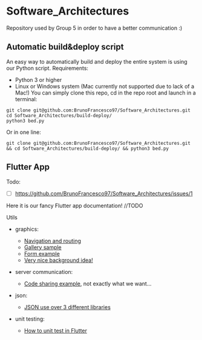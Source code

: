 # Software_Architectures

Repository used by Group 5 in order to have a better communication :)

## Automatic build&deploy script
An easy way to automatically build and deploy the entire system is using our Python script.
Requirements:
- Python 3 or higher
- Linux or Windows system (Mac currently not supported due to lack of a Mac!)
You can simply clone this repo, cd in the repo root and launch in a terminal:
```
git clone git@github.com:BrunoFrancesco97/Software_Architectures.git
cd Software_Architectures/build-deploy/
python3 bed.py
```
Or in one line:
```
git clone git@github.com:BrunoFrancesco97/Software_Architectures.git && cd Software_Architectures/build-deploy/ && python3 bed.py
```

## Flutter App
Todo:
- [ ] https://github.com/BrunoFrancesco97/Software_Architectures/issues/1

Here it is our fancy Flutter app documentation!
//TODO

Utils
- graphics:
  - [Navigation and routing](https://flutter.github.io/samples/navigation_and_routing.html)
  - [Gallery sample](https://flutter.github.io/samples/gallery.html)
  - [Form example](https://flutter.github.io/samples/form_app.html)
  - [Very nice background idea!](https://flutter.github.io/samples/particle_background.html)

- server communication:
  - [Code sharing example](https://flutter.github.io/samples/code_sharing.html), not exactly what we want...

- json:
  - [JSON use over 3 different libraries](https://flutter.github.io/samples/jsonexample.html)

- unit testing:
  - [How to unit test in Flutter](https://docs.flutter.dev/cookbook/testing/unit/introduction)
